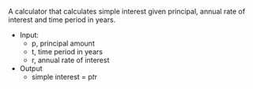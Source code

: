 A calculator that calculates simple interest given principal, annual rate of interest and time period in years.

- Input:
   - p, principal amount
   - t, time period in years
   - r, annual rate of interest
- Output
   - simple interest = p*t*r
